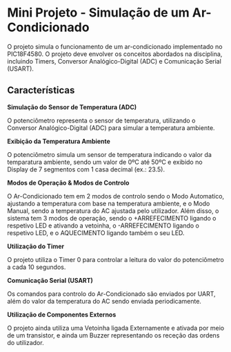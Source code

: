 # Mini Projeto - Simulação de um Ar-Condicionado 

O projeto simula o funcionamento de um ar-condicionado implementado no PIC18F4580. O projeto deve envolver os conceitos abordados na disciplina, incluindo Timers, Conversor Analógico-Digital (ADC) e Comunicação Serial (USART).

## Características

**Simulação do Sensor de Temperatura (ADC)**


O potenciômetro representa o sensor de temperatura, utilizando o Conversor Analógico-Digital (ADC) para simular a temperatura ambiente.

**Exibição da Temperatura Ambiente**


O potenciômetro simula um sensor de temperatura indicando o valor da temparatura ambiente, sendo um valor de 0ºC até 50ºC e exibido no Display de 7 segmentos com 1 casa decimal (ex.: 23.5).

**Modos de Operação & Modos de Controlo**


O Ar-Condicionado tem em 2 modos de controlo sendo o Modo Automatico, ajustando a temperatura com base na temperatura ambiente, e o Modo Manual, sendo a temperatura do AC ajustada pelo utilizador. Além disso, o sistema tem 3 modos de operação, sendo o +ARREFECIMENTO ligando o respetivo LED e ativando a vetoinha, o -ARREFECIMENTO ligando o respetivo LED, e o AQUECIMENTO ligando também o seu LED.

**Utilização do Timer**


O projeto utiliza o Timer 0 para controlar a leitura do valor do potenciômetro a cada 10 segundos.

**Comunicação Serial (USART)**


Os comandos para controlo do Ar-Condicionado são enviados por UART, além do valor da temperatura do AC sendo enviada periodicamente. 

**Utilização de Componentes Externos**


O projeto ainda utiliza uma Vetoinha ligada Externamente e ativada por meio de um transistor, e ainda um Buzzer representando os receção das ordens do utilizador.




